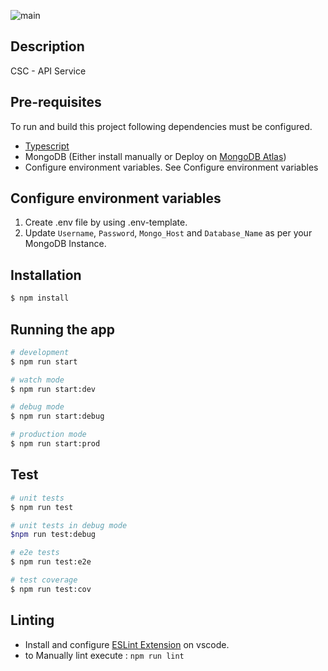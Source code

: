 ![main](https://github.com/adikuwar-org/api-service/actions/workflows/node.js.yml/badge.svg?branch=main)

## Description

CSC - API Service

## Pre-requisites

To run and build this project following dependencies must be configured.

- [Typescript](https://www.typescriptlang.org/id/download)
- MongoDB (Either install manually or Deploy on [MongoDB Atlas](https://www.mongodb.com/atlas/database))
- Configure environment variables. See Configure environment variables

## Configure environment variables

1. Create .env file by using .env-template.
2. Update `Username`, `Password`, `Mongo_Host` and `Database_Name` as per your MongoDB Instance.

## Installation

```bash
$ npm install
```

## Running the app

```bash
# development
$ npm run start

# watch mode
$ npm run start:dev

# debug mode
$ npm run start:debug

# production mode
$ npm run start:prod
```

## Test

```bash
# unit tests
$ npm run test

# unit tests in debug mode
$npm run test:debug

# e2e tests
$ npm run test:e2e

# test coverage
$ npm run test:cov
```

## Linting

- Install and configure [ESLint Extension](https://marketplace.visualstudio.com/items?itemName=dbaeumer.vscode-eslint) on vscode.
- to Manually lint execute : `npm run lint`
